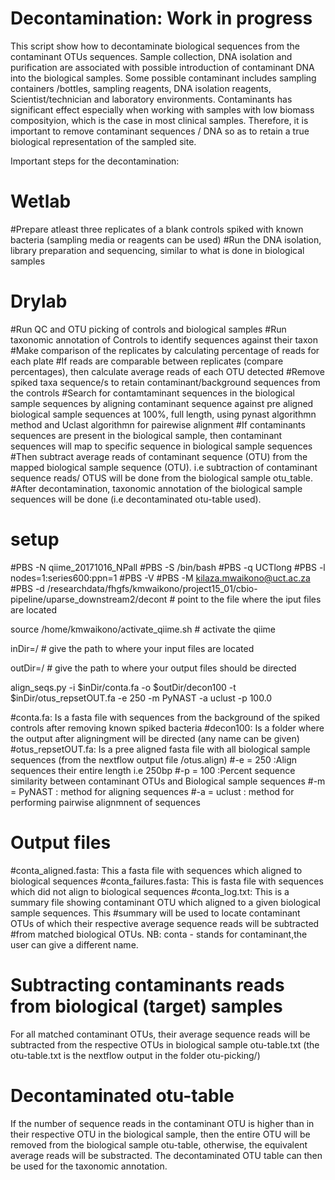 # Decontamination: Work in progress
This script show how to decontaminate biological sequences from the contaminant OTUs sequences. 
Sample collection, DNA isolation and purification are associated with possible introduction of contaminant DNA into the biological samples. Some possible contaminant includes sampling containers /bottles, sampling reagents, DNA isolation reagents, Scientist/technician and laboratory environments. Contaminants has significant effect especially when working with samples with low biomass composityion, which is the case in most clinical samples. Therefore, it is important to remove contaminant sequences / DNA so as to retain a true biological representation of the sampled site.


Important steps for the decontamination:

# Wetlab
#Prepare atleast three replicates of a blank controls spiked with known bacteria (sampling media or reagents can be used)
#Run the DNA isolation, library preparation and sequencing, similar to what is done in biological samples

# Drylab
#Run QC and OTU picking of controls and biological samples
#Run taxonomic annotation of Controls to identify sequences against their taxon
#Make comparison of the replicates by calculating percentage of reads for each plate
#If reads are comparable between replicates (compare percentages), then calculate average reads of each OTU detected
#Remove spiked taxa sequence/s to retain contaminant/background sequences from the controls
#Search for contamtaminant sequences in the biological sample sequences by aligning contaminant sequence against pre aligned biological sample sequences  at 100%, full length, using pynast algorithmn method and Uclast algorithmn for pairewise alignment
#If contaminants sequences are present in the biological sample, then contaminant sequences will map to specific sequence in biological sample sequences
#Then subtract average reads of contaminant sequence (OTU) from the mapped biological sample sequence (OTU). i.e subtraction of contaminant sequence reads/ OTUS will be done from the biological sample otu_table.
#After decontamination, taxonomic annotation of the biological sample sequences will be done (i.e decontaminated otu-table used).

# setup
#PBS -N qiime_20171016_NPall
#PBS -S /bin/bash
#PBS -q UCTlong 
#PBS -l nodes=1:series600:ppn=1
#PBS -V
#PBS -M kilaza.mwaikono@uct.ac.za
#PBS -d /researchdata/fhgfs/kmwaikono/project15_01/cbio-pipeline/uparse_downstream2/decont # point to the file where the iput files are located

source /home/kmwaikono/activate_qiime.sh # activate the qiime

inDir=/  # give the path to where your input files are located

outDir=/ # give the path to where your output files should be directed

align_seqs.py -i $inDir/conta.fa -o $outDir/decon100 -t $inDir/otus_repsetOUT.fa -e 250 -m PyNAST -a uclust -p 100.0

#conta.fa: Is a fasta file with sequences from the background of the spiked controls after removing known spiked bacteria
#decon100: Is a  folder where the output after aligningment will be directed (any name can be given)
#otus_repsetOUT.fa: Is a pree aligned fasta file with all biological sample sequences (from the nextflow output file /otus.align) 
#-e = 250 :Align sequences their entire length i.e 250bp
#-p = 100 :Percent sequence similarity between contaminant OTUs and Biological sample sequences
#-m = PyNAST : method for aligning sequences
#-a = uclust : method for performing pairwise alignmnent of sequences


# Output files
#conta_aligned.fasta: This a fasta file with sequences which aligned to biological sequences
#conta_failures.fasta: This is fasta file with sequences which did not align to biological sequences
#conta_log.txt: This is a summary file showing contaminant OTU which aligned to a given biological sample sequences. This
#summary will be used to locate contaminant OTUs of which their respective average sequence reads will be subtracted
#from matched biological OTUs. NB: conta - stands for contaminant,the user can give a different name.

# Subtracting contaminants reads from biological (target) samples
For all matched contaminant OTUs,  their average sequence reads will be subtracted from the respective OTUs in biological sample otu-table.txt (the otu-table.txt is the nextflow output in the folder otu-picking/)

# Decontaminated otu-table
If the number of sequence reads in the contaminant  OTU is higher than in their respective OTU in the biological sample, then the entire OTU will be removed from the biological sample otu-table, otherwise, the equivalent average reads will be substracted. The decontaminated OTU table can then be used for the taxonomic annotation.

